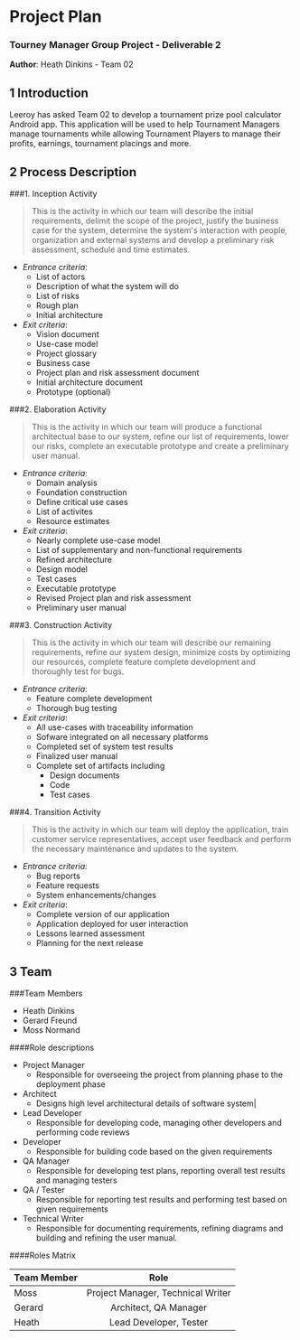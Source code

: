 # Project Plan 
### Tourney Manager Group Project - Deliverable 2

**Author**: Heath Dinkins - Team 02

## 1 Introduction

Leeroy has asked Team 02 to develop a tournament prize pool calculator Android app. This application will be used to help Tournament Managers manage tournaments while allowing Tournament Players to manage their profits, earnings, tournament placings and more.

## 2 Process Description

###1. Inception Activity

 > This is the activity in which our team will describe the initial requirements, delimit the scope of the project, justify the business case for the system, determine the system's interaction with people, organization and external systems and develop a preliminary risk assessment, schedule and time estimates.

- *Entrance criteria*: 
	- List of actors
	- Description of what the system will do
	- List of risks
	- Rough plan
	- Initial architecture
- *Exit criteria*: 
	- Vision document
	- Use-case model
	- Project glossary
	- Business case
	- Project plan and risk assessment document
	- Initial architecture document
	- Prototype (optional)

###2. Elaboration Activity

 > This is the activity in which our team will produce a functional architectual base to our system, refine our list of requirements, lower our risks, complete an executable prototype and create a preliminary user manual.

- *Entrance criteria*: 
	- Domain analysis
	- Foundation construction
	- Define critical use cases
	- List of activites
	- Resource estimates
- *Exit criteria*: 
	- Nearly complete use-case model
	- List of supplementary and non-functional requirements
	- Refined architecture
	- Design model
	- Test cases
	- Executable prototype
	- Revised Project plan and risk assessment
	- Preliminary user manual
	
###3. Construction Activity

 > This is the activity in which our team will describe our remaining requirements, refine our system design, minimize costs by optimizing our resources, complete feature complete development and thoroughly test for bugs.

- *Entrance criteria*: 
	- Feature complete development
	- Thorough bug testing
- *Exit criteria*: 
	- All use-cases with traceability information
	- Sofware integrated on all necessary platforms
	- Completed set of system test results
	- Finalized user manual
	- Complete set of artifacts including
		- Design documents
		- Code
		- Test cases

###4. Transition Activity

 > This is the activity in which our team will deploy the application, train customer service representatives, accept user feedback and perform the necessary maintenance and updates to the system.

- *Entrance criteria*: 
	- Bug reports
	- Feature requests
	- System enhancements/changes
- *Exit criteria*: 
	- Complete version of our application
	- Application deployed for user interaction
	- Lessons learned assessment
	- Planning for the next release

## 3 Team

###Team Members
- Heath Dinkins
- Gerard Freund
- Moss Normand

####Role descriptions

- Project Manager
	- Responsible for overseeing the project from planning phase to the deployment phase
- Architect 
	- Designs high level architectural details of software system|
- Lead Developer
	- Responsible for developing code, managing other developers and performing code reviews
- Developer
	- Responsible for building code based on the given requirements
- QA Manager 
	- Responsible for developing test plans, reporting overall test results and managing testers
- QA / Tester
	- Responsible for reporting test results and performing test based on given requirements
- Technical Writer
	- Responsible for documenting requirements, refining diagrams and building and refining the user manual.
  
####Roles Matrix
 
| Team Member          | Role         |
| :------------ |:---------------:| 
| Moss      | Project Manager, Technical Writer           | 
| Gerard      | Architect, QA Manager  | 
| Heath    | Lead Developer, Tester          | 

